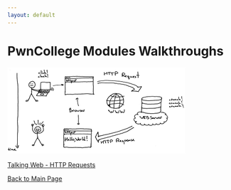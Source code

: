 ```yaml
---
layout: default
---
```

# PwnCollege Modules Walkthroughs
![Talking-Web-Thumbnail](https://github.com/WCKDNaz/wckdnaz.github.io/blob/main/assets/imgs/pwncol/talking-web/LSBAWS_HTTP_request_response.png)

[Talking Web - HTTP Requests](./Talking-Web-Module.md)

[Back to Main Page](../)
